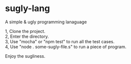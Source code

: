 # sugly-lang
A simple &amp; ugly programming lanaguage

1, Clone the project.  
2, Enter the directory.  
3, Use "mocha" or "npm test" to run all the test cases.  
4, Use "node . some-sugly-file.s" to run a piece of program.  
  
Enjoy the sugliness.
